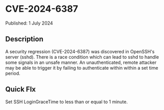 # CVE-2024-6387
Published: 1 July 2024

## Description
A security regression (CVE-2024-6387) was discovered in OpenSSH's server (sshd). There is a race condition which can lead to sshd to handle some signals in an unsafe manner. An unauthenticated, remote attacker may be able to trigger it by failing to authenticate within within a set time period.
## Quick FIx
Set SSH LoginGraceTime to less than or equal to 1 minute.